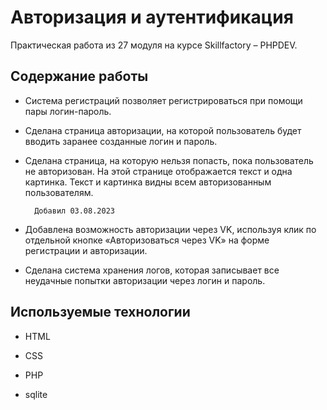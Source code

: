 #  Авторизация и аутентификация
Практическая работа из 27 модуля на курсе Skillfactory &ndash; PHPDEV.

## Содержание работы
* Система регистраций позволяет регистрироваться при помощи пары логин-пароль. 
* Сделана страница авторизации, на которой пользователь будет вводить заранее созданные логин и пароль. 
* Сделана страница, на которую нельзя попасть, пока пользователь не авторизован. На этой странице  отображается  текст и одна картинка.  Текст и картинка видны всем авторизованным пользователям. 

        Добавил 03.08.2023
* Добавлена возможность авторизации через VK, используя клик по  отдельной кнопке «Авторизоваться через VK» на  форме регистрации и авторизации.  
* Сделана система хранения логов, которая записывает все неудачные попытки авторизации через логин и пароль.

## Используемые технологии

* HTML

* CSS

* PHP

* sqlite